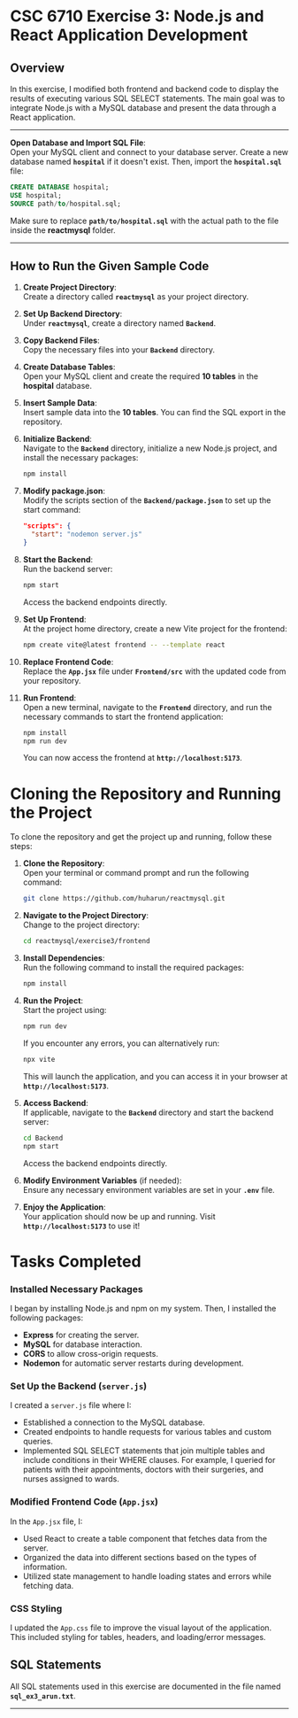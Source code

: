 # **CSC 6710 Exercise 3: Node.js and React Application Development**

## **Overview**
In this exercise, I modified both frontend and backend code to display the results of executing various SQL SELECT statements. The main goal was to integrate Node.js with a MySQL database and present the data through a React application.

---

**Open Database and Import SQL File**:  
   Open your MySQL client and connect to your database server. Create a new database named **`hospital`** if it doesn't exist. Then, import the **`hospital.sql`** file:
   ```sql
   CREATE DATABASE hospital;
   USE hospital;
   SOURCE path/to/hospital.sql;
   ```
   Make sure to replace **`path/to/hospital.sql`** with the actual path to the file inside the **reactmysql** folder.

---

## **How to Run the Given Sample Code**

1. **Create Project Directory**:  
   Create a directory called **`reactmysql`** as your project directory.

2. **Set Up Backend Directory**:  
   Under **`reactmysql`**, create a directory named **`Backend`**.

3. **Copy Backend Files**:  
   Copy the necessary files into your **`Backend`** directory.

4. **Create Database Tables**:  
   Open your MySQL client and create the required **10 tables** in the **hospital** database.

5. **Insert Sample Data**:  
   Insert sample data into the **10 tables**. You can find the SQL export in the repository.

6. **Initialize Backend**:  
   Navigate to the **`Backend`** directory, initialize a new Node.js project, and install the necessary packages:
   ```bash
   npm install
   ```

7. **Modify package.json**:  
   Modify the scripts section of the **`Backend/package.json`** to set up the start command:
   ```json
   "scripts": {
     "start": "nodemon server.js"
   }
   ```

8. **Start the Backend**:  
   Run the backend server:
   ```bash
   npm start
   ```
   Access the backend endpoints directly.

9. **Set Up Frontend**:  
   At the project home directory, create a new Vite project for the frontend:
   ```bash
   npm create vite@latest frontend -- --template react
   ```

10. **Replace Frontend Code**:  
    Replace the **`App.jsx`** file under **`Frontend/src`** with the updated code from your repository.

11. **Run Frontend**:  
    Open a new terminal, navigate to the **`Frontend`** directory, and run the necessary commands to start the frontend application:
    ```bash
    npm install
    npm run dev
    ```
    You can now access the frontend at **`http://localhost:5173`**.


# Cloning the Repository and Running the Project

To clone the repository and get the project up and running, follow these steps:

1. **Clone the Repository**:  
   Open your terminal or command prompt and run the following command:
   ```bash
   git clone https://github.com/huharun/reactmysql.git
   ```

2. **Navigate to the Project Directory**:  
   Change to the project directory:
   ```bash
   cd reactmysql/exercise3/frontend
   ```

3. **Install Dependencies**:  
   Run the following command to install the required packages:
   ```bash
   npm install
   ```

4. **Run the Project**:  
   Start the project using:
   ```bash
   npm run dev
   ```
   If you encounter any errors, you can alternatively run:
   ```bash
   npx vite
   ```
   This will launch the application, and you can access it in your browser at **`http://localhost:5173`**.

5. **Access Backend**:  
   If applicable, navigate to the **`Backend`** directory and start the backend server:
   ```bash
   cd Backend
   npm start
   ```
   Access the backend endpoints directly.

6. **Modify Environment Variables** (if needed):  
   Ensure any necessary environment variables are set in your **`.env`** file.

7. **Enjoy the Application**:  
   Your application should now be up and running. Visit **`http://localhost:5173`** to use it!



# **Tasks Completed**

### **Installed Necessary Packages**
I began by installing Node.js and npm on my system. Then, I installed the following packages:
- **Express** for creating the server.
- **MySQL** for database interaction.
- **CORS** to allow cross-origin requests.
- **Nodemon** for automatic server restarts during development.

### **Set Up the Backend (`server.js`)**
I created a `server.js` file where I:
- Established a connection to the MySQL database.
- Created endpoints to handle requests for various tables and custom queries.
- Implemented SQL SELECT statements that join multiple tables and include conditions in their WHERE clauses. For example, I queried for patients with their appointments, doctors with their surgeries, and nurses assigned to wards.

### **Modified Frontend Code (`App.jsx`)**
In the `App.jsx` file, I:
- Used React to create a table component that fetches data from the server.
- Organized the data into different sections based on the types of information.
- Utilized state management to handle loading states and errors while fetching data.

### **CSS Styling**
I updated the `App.css` file to improve the visual layout of the application. This included styling for tables, headers, and loading/error messages.

## **SQL Statements**
All SQL statements used in this exercise are documented in the file named **`sql_ex3_arun.txt`**.

---